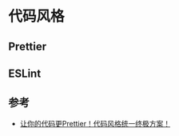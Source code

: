 # 代码风格

## Prettier

## ESLint

## 参考

- [让你的代码更Prettier！代码风格统一终极方案！](https://zhuanlan.zhihu.com/p/37478644)

